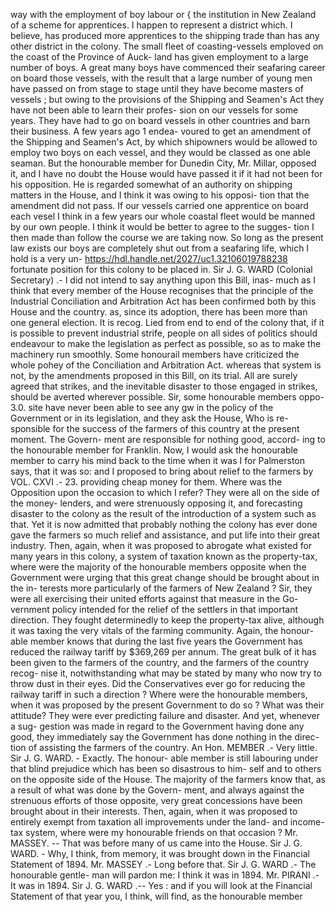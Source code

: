 way with the employment of boy labour or { the institution in New Zealand of a scheme for apprentices. I happen to represent a district which. I believe, has produced more apprentices to the shipping trade than has any other district in the colony. The small fleet of coasting-vessels emploved on the coast of the Province of Auck- land has given employment to a large number of boys. A great many boys have commenced their seafaring career on board those vessels, with the result that a large number of young men have passed on from stage to stage until they have become masters of vessels ; but owing to the provisions of the Shipping and Seamen's Act they have not been able to learn their profes- sion on our vessels for some years. They have had to go on board vessels in other countries and barn their business. A few years ago 1 endea- voured to get an amendment of the Shipping and Seamen's Act, by which shipowners would be allowed to employ two boys on each vessel, and they would be classed as one able seaman. But the honourable member for Dunedin City, Mr. Millar, opposed it, and I have no doubt the House would have passed it if it had not been for his opposition. He is regarded somewhat of an authority on shipping matters in the House, and I think it was owing to his opposi- tion that the amendment did not pass. If our vessels carried one apprentice on board each vesel I think in a few years our whole coastal fleet would be manned by our own people. I think it would be better to agree to the sugges- tion I then made than follow the course we are taking now. So long as the present law exists our boys are completely shut out from a seafaring life, which I hold is a very un- https://hdl.handle.net/2027/uc1.32106019788238 fortunate position for this colony to be placed in. Sir J. G. WARD (Colonial Secretary) .- I did not intend to say anything upon this Bill, inas- much as I think that every member of the House recognises that the principle of the Industrial Conciliation and Arbitration Act has been confirmed both by this House and the country. as, since its adoption, there has been more than one general election. It is recog. Lied from end to end of the colony that, if it is possible to prevent industrial strife, people on all sides of politics should endeavour to make the legislation as perfect as possible, so as to make the machinery run smoothly. Some honourail members have criticized the whole pohey of the Conciliation and Arbitration Act. whereas that system is not, by the amendments proposed in this Bill, on its trial. All are surely agreed that strikes, and the inevitable disaster to those engaged in strikes, should be averted wherever possible. Sir, some honourable members oppo- 3.0. site have never been able to see any gw in the policy of the Government or in its legislation, and they ask the House, Who is re- sponsible for the success of the farmers of this country at the present moment. The Govern- ment are responsible for nothing good, accord- ing to the honourable member for Franklin. Now, I would ask the honourable member to carry his mind back to the time when it was I for Palmerston says, that it was so: and I proposed to bring about relief to the farmers by VOL. CXVI .- 23. providing cheap money for them. Where was the Opposition upon the occasion to which I refer? They were all on the side of the money- lenders, and were strenuously opposing it, and forecasting disaster to the colony as the result of the introduction of a system such as that. Yet it is now admitted that probably nothing the colony has ever done gave the farmers so much relief and assistance, and put life into their great industry. Then, again, when it was proposed to abrogate what existed for many years in this colony, a system of taxation known as the property-tax, where were the majority of the honourable members opposite when the Government were urging that this great change should be brought about in the in- terests more particularly of the farmers of New Zealand ? Sir, they were all exercising their united efforts against that measure in the Go- vernment policy intended for the relief of the settlers in that important direction. They fought determinedly to keep the property-tax alive, although it was taxing the very vitals of the farming community. Again, the honour- able member knows that during the last five years the Government has reduced the railway tariff by $369,269 per annum. The great bulk of it has been given to the farmers of the country, and the farmers of the country recog- nise it, notwithstanding what may be stated by many who now try to throw dust in their eyes. Did the Conservatives ever go for reducing the railway tariff in such a direction ? Where were the honourable members, when it was proposed by the present Government to do so ? What was their attitude? They were ever predicting failure and disaster. And yet, whenever a sug- gestion was made in regard to the Government having done any good, they immediately say the Government has done nothing in the direc- tion of assisting the farmers of the country. An Hon. MEMBER .- Very little. Sir J. G. WARD. - Exactly. The honour- able member is still labouring under that blind prejudice which has been so disastrous to him- self and to others on the opposite side of the House. The majority of the farmers know that, as a result of what was done by the Govern- ment, and always against the strenuous efforts of those opposite, very great concessions have been brought about in their interests. Then, again, when it was proposed to entirely exempt from taxation all improvements under the land- and income-tax system, where were my honourable friends on that occasion ? Mr. MASSEY. -- That was before many of us came into the House. Sir J. G. WARD. - Why, I think, from memory, it was brought down in the Financial Statement of 1894. Mr. MASSEY .- Long before that. Sir J. G. WARD .- The honourable gentle- man will pardon me: I think it was in 1894. Mr. PIRANI .- It was in 1894. Sir J. G. WARD .-- Yes : and if you will look at the Financial Statement of that year you, I think, will find, as the honourable member 